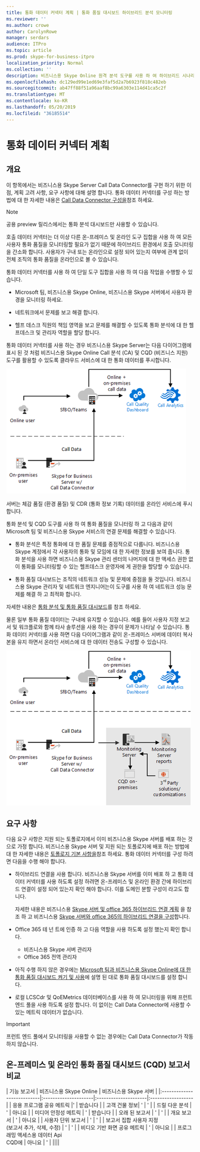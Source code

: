 ```yaml
---
title: 통화 데이터 커넥터 계획 | 통화 품질 대시보드 하이브리드 분석 모니터링
ms.reviewer: ''
ms.author: crowe
author: CarolynRowe
manager: serdars
audience: ITPro
ms.topic: article
ms.prod: skype-for-business-itpro
localization_priority: Normal
ms.collection: ''
description: 비즈니스용 Skype Online 원격 분석 도구를 사용 하 여 하이브리드 시나리오에서 온-프레미스 구현을 모니터링 하는 방법에 대해 간략하게 설명 합니다.
ms.openlocfilehash: dc129ed99e1ed69e3faf5d2a7b6923f818c482eb
ms.sourcegitcommit: ab47ff88f51a96aaf8bc99a6303e114d41ca5c2f
ms.translationtype: MT
ms.contentlocale: ko-KR
ms.lasthandoff: 05/20/2019
ms.locfileid: "36185514"
---
```

# <a name="plan-call-data-connector"></a>통화 데이터 커넥터 계획

## <a name="overview"></a>개요

이 항목에서는 비즈니스용 Skype Server Call Data Connector를 구현 하기 위한 이점, 계획 고려 사항, 요구 사항에 대해 설명 합니다. 통화 데이터 커넥터를 구성 하는 방법에 대 한 자세한 내용은 [Call Data Connector 구성을](configure-call-data-connector.md)참조 하세요.

> [!NOTE]
> 공용 preview 릴리스에서는 통화 분석 대시보드만 사용할 수 있습니다.

호출 데이터 커넥터는 더 이상 다른 온-프레미스 및 온라인 도구 집합을 사용 하 여 모든 사용자 통화 품질을 모니터링할 필요가 없기 때문에 하이브리드 환경에서 호출 모니터링을 간소화 합니다. 사용자가 구내 또는 온라인으로 설정 되어 있는지 여부에 관계 없이 전체 조직의 통화 품질을 온라인으로 볼 수 있습니다.

통화 데이터 커넥터를 사용 하 여 단일 도구 집합을 사용 하 여 다음 작업을 수행할 수 있습니다.

- Microsoft 팀, 비즈니스용 Skype Online, 비즈니스용 Skype 서버에서 사용자 환경을 모니터링 하세요.

- 네트워크에서 문제를 보고 해결 합니다.

- 헬프 데스크 직원의 책임 영역을 보고 문제를 해결할 수 있도록 통화 분석에 대 한 헬프데스크 및 관리자 역할을 할당 합니다.

통화 데이터 커넥터를 사용 하는 경우 비즈니스용 Skype Server는 다음 다이어그램에 표시 된 것 처럼 비즈니스용 Skype Online Call 분석 (CA) 및 CQD (비즈니스 지원) 도구를 활용할 수 있도록 클라우드 서비스에 대 한 통화 데이터를 푸시합니다.

![SfB 구름 보이스 메일](../../sfbserver2019/media/call-data-connector-plan-1.png)

서버는 체감 품질 (환경 품질) 및 CDR (통화 정보 기록) 데이터를 온라인 서비스에 푸시합니다.

통화 분석 및 CQD 도구를 사용 하 여 통화 품질을 모니터링 하 고 다음과 같이 Microsoft 팀 및 비즈니스용 Skype 서비스의 연결 문제를 해결할 수 있습니다.

- 통화 분석은 특정 통화에 대 한 품질 문제를 중점적으로 다룹니다. 비즈니스용 Skype 계정에서 각 사용자의 통화 및 모임에 대 한 자세한 정보를 보여 줍니다.  통화 분석을 사용 하면 비즈니스용 Skype 관리 센터의 나머지에 대 한 액세스 권한 없이 통화를 모니터링할 수 있는 헬프데스크 운영자에 게 권한을 할당할 수 있습니다.

- 통화 품질 대시보드는 조직의 네트워크 성능 및 문제에 중점을 둘 것입니다. 비즈니스용 Skype 관리자 및 네트워크 엔지니어는이 도구를 사용 하 여 네트워크 성능 문제를 해결 하 고 최적화 합니다.

자세한 내용은 [통화 분석 및 통화 품질 대시보드](https://docs.microsoft.com/SkypeForBusiness/using-call-quality-in-your-organization/difference-between-call-analytics-and-call-quality-dashboard)를 참조 하세요.

물론 일부 통화 품질 데이터는 구내에 유지할 수 있습니다. 예를 들어 사용자 지정 보고서 및 워크플로와 함께 타사 솔루션을 사용 하는 경우이 문제가 나타날 수 있습니다.  통화 데이터 커넥터를 사용 하면 다음 다이어그램과 같이 온-프레미스 서버에 데이터 복사본을 유지 하면서 온라인 서비스에 대 한 데이터 전송도 구성할 수 있습니다.

![SfB 구름 보이스 메일](../../sfbserver2019/media/call-data-connector-plan-2.png)

## <a name="requirements"></a>요구 사항

다음 요구 사항은 지원 되는 토폴로지에서 이미 비즈니스용 Skype 서버를 배포 하는 것으로 가정 합니다.  비즈니스용 Skype 서버 및 지원 되는 토폴로지에 배포 하는 방법에 대 한 자세한 내용은 [토폴로지 기본 사항을](https://docs.microsoft.com/SkypeForBusiness/plan-your-deployment/topology-basics/topology-basics)참조 하세요. 통화 데이터 커넥터를 구성 하려면 다음을 수행 해야 합니다.

- 하이브리드 연결을 사용 합니다. 비즈니스용 Skype 서버를 이미 배포 하 고 통화 데이터 커넥터를 사용 하도록 설정 하려면 온-프레미스 및 온라인 환경 간에 하이브리드 연결이 설정 되어 있는지 확인 해야 합니다. 이를 도메인 분할 구성이 라고도 합니다.

   자세한 내용은 비즈니스용 [Skype 서버 및 office 365 하이브리드 연결 계획](plan-hybrid-connectivity.md) 을 참조 하 고 비즈니스용 [Skype 서버와 office 365의 하이브리드 연결을 구성](configure-hybrid-connectivity.md)합니다.

- Office 365 테 넌 트에 인증 하 고 다음 역할을 사용 하도록 설정 했는지 확인 합니다.

  - 비즈니스용 Skype 서버 관리자
  - Office 365 전역 관리자

- 아직 수행 하지 않은 경우에는 [Microsoft 팀과 비즈니스용 Skype Online에 대 한 통화 품질 대시보드 켜기 및 사용](/microsoftteams/turning-on-and-using-call-quality-dashboard)에 설명 된 대로 통화 품질 대시보드를 설정 합니다.

- 로컬 LCSCdr 및 QoEMetrics 데이터베이스를 사용 하 여 모니터링을 위해 프런트 엔드 풀을 사용 하도록 설정 합니다. 이 없이는 Call Data Connector에 사용할 수 있는 메트릭 데이터가 없습니다.

> [!IMPORTANT]
> 프런트 엔드 풀에서 모니터링을 사용할 수 없는 경우에는 Call Data Connector가 작동 하지 않습니다.

## <a name="comparison-of-on-premises-and-online-call-quality-dashboard-cqd-reports"></a>온-프레미스 및 온라인 통화 품질 대시보드 (CQD) 보고서 비교

| 기능 보고서 | 비즈니스용 Skype Online | 비즈니스용 Skype 서버   |
|:---------------------------|:---------------------|:---------------------|:------------------|
| 응용 프로그램 공유 메트릭 |' | 받습니다 |
| 고객 건물 정보| ' | ' |
| 드릴 다운 분석 | ' | 아니요 |
| 미디어 안정성 메트릭 | ' | 받습니다 |
| 오래 된 보고서 | ' | ' |
| 개요 보고서 | ' | 아니요 |
| 사용자 단위 보고서 | ' | ' |
| 보고서 집합 사용자 지정 <br> (보고서 추가, 삭제, 수정) | ' | ' |
| 비디오 기반 화면 공유 메트릭 | ' | 아니요 |
| 프로그래밍 액세스용 데이터 Api <br> CQD에 | 아니요 | ' |
||||
